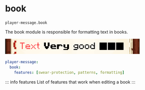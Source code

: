 # book
`player-message.book`

The book module is responsible for formatting text in books.

![book](book.png)

```yaml
player-message:
  book:
    features: [swear-protection, patterns, formatting]
```

::: info features
List of features that work when editing a book
:::

